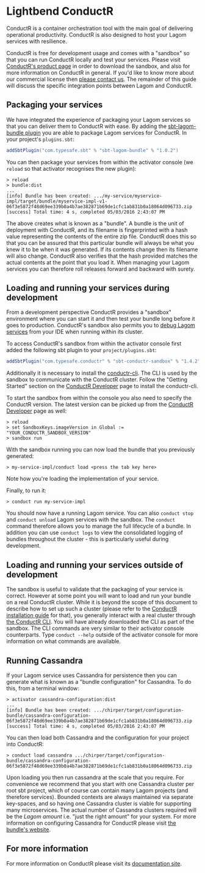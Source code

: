 # Lightbend ConductR

ConductR is a container orchestration tool with the main goal of delivering operational productivity. ConductR is also designed to  host your Lagom services with resilience.

ConductR is free for development usage and comes with a "sandbox" so that you can run ConductR locally and test your services. Please visit [ConductR's product page](http://lightbend.com/products/conductr) in order to download the sandbox, and also for more information on ConductR in general. If you'd like to know more about our commercial license then [please contact us](https://www.lightbend.com/company/contact). The remainder of this guide will discuss the specific integration points between Lagom and ConductR.

## Packaging your services

We have integrated the experience of packaging your Lagom services so that you can deliver them to ConductR with ease. By adding the [sbt-lagom-bundle plugin](https://github.com/typesafehub/sbt-lagom-bundle#lagom-bundle-plugin) you are able to package Lagom services for ConductR. In your project's `plugins.sbt`:

```scala
addSbtPlugin("com.typesafe.sbt" % "sbt-lagom-bundle" % "1.0.2")
```

You can then package your services from within the activator console (we `reload` so that activator recognises the new plugin):

```console
> reload
> bundle:dist
...
[info] Bundle has been created: .../my-service/myservice-impl/target/bundle/myservice-impl-v1-06f3e5872f48d69ee339b0a4b7ae382871b69de1cfc1ab831b0a18064d096733.zip
[success] Total time: 4 s, completed 05/03/2016 2:43:07 PM
```

The above creates what is known as a "bundle". A bundle is the unit of deployment with ConductR, and its filename is fingerprinted with a hash value representing the contents of the entire zip file. ConductR does this so that you can be assured that this particular bundle will always be what you knew it to be when it was generated. If its contents change then its filename will also change. ConductR also verifies that the hash provided matches the actual contents at the point that you load it. When managing your Lagom services you can therefore roll releases forward and backward with surety.

## Loading and running your services during development

From a development perspective ConductR provides a "sandbox" environment where you can start it and then test your bundle long before it goes to production. ConductR's sandbox also permits you to [debug Lagom services](https://github.com/typesafehub/sbt-conductr-sandbox#debugging-application-in-conductr-sandbox) from your IDE when running within its cluster.

To access ConductR's sandbox from within the activator console first added the following sbt plugin to your `project/plugins.sbt`:

```scala
addSbtPlugin("com.typesafe.conductr" % "sbt-conductr-sandbox" % "1.4.2")
```

Additionally it is necessary to install the [conductr-cli](https://github.com/typesafehub/conductr-cli). The CLI is used by the sandbox to communicate with the ConductR cluster. Follow the "Getting Started" section on the [ConductR Developer](https://www.lightbend.com/product/conductr/developer) page to install the conductr-cli.

To start the sandbox from within the console you also need to specify the ConductR version. The latest version can be picked up from the [ConductR Developer](https://www.lightbend.com/product/conductr/developer) page as well:

```console
> reload
> set SandboxKeys.imageVersion in Global := "YOUR_CONDUCTR_SANDBOX_VERSION"
> sandbox run
```

With the sandbox running you can now load the bundle that you previously generated:

```console
> my-service-impl/conduct load <press the tab key here>
```

Note how you're loading the implementation of your service.

Finally, to run it:

```console
> conduct run my-service-impl
```

You should now have a running Lagom service. You can also `conduct stop` and `conduct unload` Lagom services with the sandbox. The `conduct` command therefore allows you to manage the full lifecycle of a bundle. In addition you can use `conduct logs` to view the consolidated logging of bundles throughout the cluster - this is particularly useful during development.

## Loading and running your services outside of development

The sandbox is useful to validate that the packaging of your service is correct. However at some point you will want to load and run your bundle on a real ConductR cluster. While it is beyond the scope of this document to describe how to set up such a cluster (please refer to the [ConductR installation guide](https://conductr.lightbend.com/docs/1.1.x/Install) for that), you generally interact with a real cluster through [the ConductR CLI](https://github.com/typesafehub/conductr-cli#command-line-interface-cli-for-typesafe-conductr). You will have already downloaded the CLI as part of the sandbox. The CLI commands are very similar to their activator console counterparts. Type `conduct --help` outside of the activator console for more information on what commands are available.

## Running Cassandra

If your Lagom service uses Cassandra for persistence then you can generate what is known as a "bundle configuration" for Cassandra. To do this, from a terminal window:

```console
> activator cassandra-configuration:dist
...
[info] Bundle has been created: .../chirper/target/configuration-bundle/cassandra-configuration-06f3e5872f48d69ee339b0a4b7ae382871b69de1cfc1ab831b0a18064d096733.zip
[success] Total time: 4 s, completed 05/03/2016 2:43:07 PM
```

You can then load both Cassandra and the configuration for your project into ConductR:

```console
> conduct load cassandra .../chirper/target/configuration-bundle/cassandra-configuration-06f3e5872f48d69ee339b0a4b7ae382871b69de1cfc1ab831b0a18064d096733.zip
```

Upon loading you then run cassandra at the scale that you require. For convenience we recommend that you start with one Cassandra cluster per root sbt project, which of course can contain many Lagom projects (and therefore services). Bounded contexts are always maintained via separate key-spaces, and so having one Cassandra cluster is viable for supporting many microservices. The actual number of Cassandra clusters required will be the _Lagom amount_ i.e. "just the right amount" for your system. For more information on configuring Cassandra for ConductR please visit [the bundle's website](https://github.com/typesafehub/conductr-cassandra#conductr-cassandra).

## For more information

For more information on ConductR please visit its [documentation site](https://conductr.lightbend.com/).

